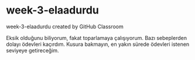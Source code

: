 # week-3-elaadurdu
week-3-elaadurdu created by GitHub Classroom

Eksik olduğunu biliyorum, fakat toparlamaya çalışıyorum. Bazı sebeplerden dolayı ödevleri kaçırdım. Kusura bakmayın, en yakın sürede ödevleri istenen seviyeye getireceğim.
